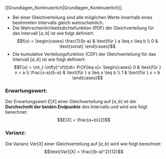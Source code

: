 [[Grundlagen_Kontinuierlich|Grundlagen_Kontinuierlich]].

- Bei einer Gleichverteilung sind alle möglichen Werte innerhalb eines bestimmten Intervalls gleich wahrscheinlich.
- Die Wahrscheinlichkeitsdichtefunktion (PDF) der Gleichverteilung für das Intervall $[a, b]$ ist wie folgt definiert: $$f(x) = \begin{cases} \frac{1}{b-a} & \text{für } a \leq x \leq b \\ 0 & \text{sonst} \end{cases}$$
- Die kumulative Verteilungsfunktion (CDF) der Gleichverteilung für das Intervall $[a, b]$ ist wie folgt definiert: $$F(x) = \int_{-\infty}^xf(t)dt= Pr[X\leq x]= \begin{cases} 0 & \text{für } x < a \\ \frac{x-a}{b-a} & \text{für } a \leq x \leq b \\ 1 & \text{für } x > b \end{cases}$$

### Erwartungswert:
Der Erwartungswert $E[X]$ einer Gleichverteilung auf $[a, b]$ ist der **Durchschnitt der beiden Endpunkte** des Intervalls und wird wie folgt berechnet: $$E[X] = \frac{a+b}{2}$$
### Varianz:
Die Varianz $Var[X]$ einer Gleichverteilung auf $[a, b]$ wird wie folgt berechnet: $$\text{Var}[X] = \frac{(b-a)^2}{12}$$

